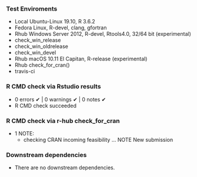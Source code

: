 ### Test Enviroments
* Local Ubuntu-Linux 19.10, R 3.6.2
* Fedora Linux, R-devel, clang, gfortran
* Rhub Windows Server 2012, R-devel, Rtools4.0, 32/64 bit (experimental)
* check_win_release
* check_win_oldrelease 
* check_win_devel
* Rhub macOS 10.11 El Capitan, R-release (experimental)
* Rhub check_for_cran()
* travis-ci

### R CMD check via Rstudio results 
* 0 errors ✔ | 0 warnings ✔ | 0 notes ✔
* R CMD check succeeded
  
### R CMD check via r-hub check_for_cran
* 1 NOTE: 
  * checking CRAN incoming feasibility ... NOTE
  New submission

### Downstream dependencies 
* There are no downstream dependencies. 
